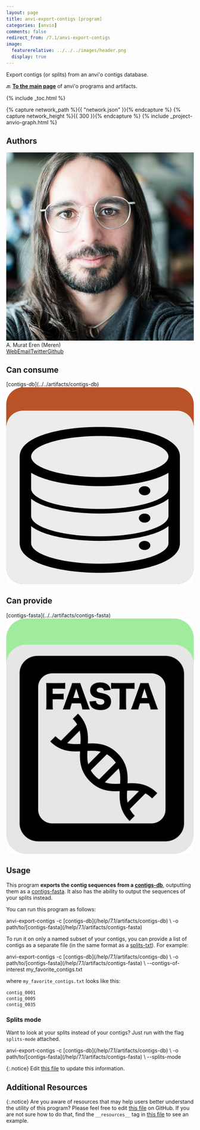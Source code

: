 ```yaml
---
layout: page
title: anvi-export-contigs [program]
categories: [anvio]
comments: false
redirect_from: /7.1/anvi-export-contigs
image:
  featurerelative: ../../../images/header.png
  display: true
---
```


Export contigs (or splits) from an anvi&#x27;o contigs database.

🔙 **[To the main page](../../)** of anvi'o programs and artifacts.


{% include _toc.html %}
<div id="svg" class="subnetwork"></div>
{% capture network_path %}{{ "network.json" }}{% endcapture %}
{% capture network_height %}{{ 300 }}{% endcapture %}
{% include _project-anvio-graph.html %}


## Authors

<div class="anvio-person"><div class="anvio-person-info"><div class="anvio-person-photo"><img class="anvio-person-photo-img" src="../../images/authors/meren.jpg" /></div><div class="anvio-person-info-box"><span class="anvio-person-name">A. Murat Eren (Meren)</span><div class="anvio-person-social-box"><a href="http://meren.org" class="person-social" target="_blank"><i class="fa fa-fw fa-home"></i>Web</a><a href="mailto:a.murat.eren@gmail.com" class="person-social" target="_blank"><i class="fa fa-fw fa-envelope-square"></i>Email</a><a href="http://twitter.com/merenbey" class="person-social" target="_blank"><i class="fa fa-fw fa-twitter-square"></i>Twitter</a><a href="http://github.com/meren" class="person-social" target="_blank"><i class="fa fa-fw fa-github"></i>Github</a></div></div></div></div>



## Can consume


<p style="text-align: left" markdown="1"><span class="artifact-r">[contigs-db](../../artifacts/contigs-db) <img src="../../images/icons/DB.png" class="artifact-icon-mini" /></span></p>


## Can provide


<p style="text-align: left" markdown="1"><span class="artifact-p">[contigs-fasta](../../artifacts/contigs-fasta) <img src="../../images/icons/FASTA.png" class="artifact-icon-mini" /></span></p>


## Usage


This program **exports the contig sequences from a <span class="artifact-n">[contigs-db](/help/7.1/artifacts/contigs-db)</span>**, outputting them as a <span class="artifact-n">[contigs-fasta](/help/7.1/artifacts/contigs-fasta)</span>. It also has the ability to output the sequences of your splits instead. 

You can run this program as follows: 

<div class="codeblock" markdown="1">
anvi&#45;export&#45;contigs &#45;c <span class="artifact&#45;n">[contigs&#45;db](/help/7.1/artifacts/contigs&#45;db)</span> \
                    &#45;o path/to/<span class="artifact&#45;n">[contigs&#45;fasta](/help/7.1/artifacts/contigs&#45;fasta)</span>
</div>

To run it on only a named subset of your contigs, you can provide a list of contigs as a separate file (in the same format as a <span class="artifact-n">[splits-txt](/help/7.1/artifacts/splits-txt)</span>). For example: 

<div class="codeblock" markdown="1">
anvi&#45;export&#45;contigs &#45;c <span class="artifact&#45;n">[contigs&#45;db](/help/7.1/artifacts/contigs&#45;db)</span> \
                    &#45;o path/to/<span class="artifact&#45;n">[contigs&#45;fasta](/help/7.1/artifacts/contigs&#45;fasta)</span> \
                    &#45;&#45;contigs&#45;of&#45;interest my_favorite_contigs.txt 
</div>

where `my_favorite_contigs.txt` looks like this:

    contig_0001
    contig_0005
    contig_0035
    
### Splits mode

Want to look at your splits instead of your contigs? Just run with the flag `splits-mode` attached. 

<div class="codeblock" markdown="1">
anvi&#45;export&#45;contigs &#45;c <span class="artifact&#45;n">[contigs&#45;db](/help/7.1/artifacts/contigs&#45;db)</span> \
                    &#45;o path/to/<span class="artifact&#45;n">[contigs&#45;fasta](/help/7.1/artifacts/contigs&#45;fasta)</span> \
                    &#45;&#45;splits&#45;mode
</div>


{:.notice}
Edit [this file](https://github.com/merenlab/anvio/tree/master/anvio/docs/programs/anvi-export-contigs.md) to update this information.


## Additional Resources



{:.notice}
Are you aware of resources that may help users better understand the utility of this program? Please feel free to edit [this file](https://github.com/merenlab/anvio/tree/master/bin/anvi-export-contigs) on GitHub. If you are not sure how to do that, find the `__resources__` tag in [this file](https://github.com/merenlab/anvio/blob/master/bin/anvi-interactive) to see an example.
